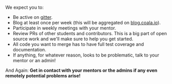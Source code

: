 We expect you to:

* Be active on [gitter](https://coala.io/chat).
* Blog at least once per week (this will be aggregated on
[blog.coala.io](https://blog.coala.io)).
* Participate in weekly meetings with your mentor.
* Review PRs of other students and contributors. This is a big part of open
source work and we'll make sure to help you get started.
* All code you want to merge has to have full test coverage and documentation.
* If anything, for whatever reason, looks
to be problematic, talk to your mentor or an admin!

And Again:
__Get in contact with your mentors or the admins if any even remotely
potential problems arise!__
